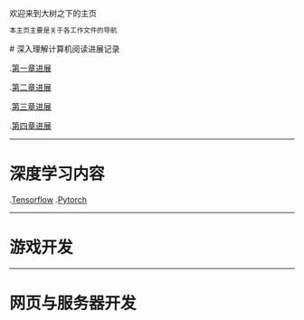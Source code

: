 欢迎来到大树之下的主页

```markdown
本主页主要是关于各工作文件的导航
```

<link rel="icon" type="image/x-icon" href="tree.ico"/>
# 深入理解计算机阅读进展记录

.[第一章进展](docs/第一章进度.html)

.[第二章进展](docs/第二章进度.html)

.[第三章进展](docs/第三章进度.html)

.[第四章进展](docs/第三章进度.html)

---
# 深度学习内容
.[Tensorflow](docs/深度学习/Tensorflow.html)
.[Pytorch](docs/深度学习/Pytorch.html)

---
# 游戏开发

---
# 网页与服务器开发

